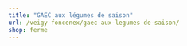 ```yaml
---
title: "GAEC aux légumes de saison"
url: /veigy-foncenex/gaec-aux-legumes-de-saison/
shop: ferme
---
```

